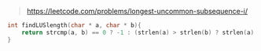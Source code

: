 > https://leetcode.com/problems/longest-uncommon-subsequence-i/

``` c
int findLUSlength(char * a, char * b){
    return strcmp(a, b) == 0 ? -1 : (strlen(a) > strlen(b) ? strlen(a) : strlen(b));
}
```
